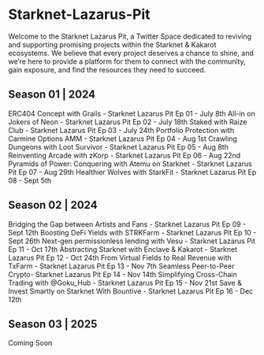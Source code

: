 # Starknet-Lazarus-Pit

Welcome to the Starknet Lazarus Pit, a Twitter Space dedicated to reviving and supporting promising projects within the Starknet & Kakarot ecosystems. We believe that every project deserves a chance to shine, and we’re here to provide a platform for them to connect with the community, gain exposure, and find the resources they need to succeed.

## Season 01 | 2024
ERC404 Concept with Grails - Starknet Lazarus Pit Ep 01 - July 8th 
All-in on Jokers of Neon -  Starknet Lazarus Pit Ep 02 - July 18th 
Staked with Raize Club - Starknet Lazarus Pit Ep 03 - July 24th
Portfolio Protection with Carmine Options AMM - Starknet Lazarus Pit Ep 04 - Aug 1st
Crawling Dungeons with Loot Survivor - Starknet Lazarus Pit Ep 05 - Aug 8th
Reinventing Arcade with zKorp - Starknet Lazarus Pit Ep 06 - Aug 22nd
Pyramids of Power: Conquering with Atemu on Starknet - Starknet Lazarus Pit Ep 07 - Aug 29th
Healthier Wolves with StarkFit - Starknet Lazarus Pit Ep 08 - Sept 5th

## Season 02 | 2024
Bridging the Gap between Artists and Fans - Starknet Lazarus Pit Ep 09 - Sept 12th
Boosting DeFi Yields with STRKFarm - Starknet Lazarus Pit Ep 10 - Sept 26th
Next-gen permissionless lending with Vesu - Starknet Lazarus Pit Ep 11 - Oct 17th
Abstracting Starknet with Enclave & Kakarot - Starknet Lazarus Pit Ep 12 - Oct 24th
From Virtual Fields to Real Revenue with TxFarm - Starknet Lazarus Pit Ep 13 - Nov 7th
Seamless Peer-to-Peer Crypto- Starknet Lazarus Pit Ep 14 - Nov 14th
Simplifying Cross-Chain Trading with @Goku_Hub - Starknet Lazarus Pit Ep 15 - Nov 21st
Save & Invest Smartly on Starknet With Bountive - Starknet Lazarus Pit Ep 16 - Dec 12th

## Season 03 | 2025
Coming Soon




